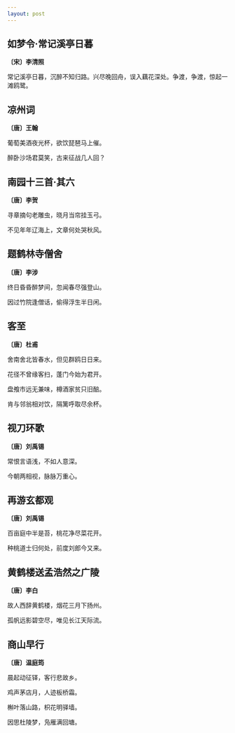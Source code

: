 ```yaml
---
layout: post
---
```

## 如梦令·常记溪亭日暮
**〔宋〕李清照**

常记溪亭日暮，沉醉不知归路。兴尽晚回舟，误入藕花深处。争渡，争渡，惊起一滩鸥鹭。

## 凉州词
**〔唐〕王翰**

葡萄美酒夜光杯，欲饮琵琶马上催。

醉卧沙场君莫笑，古来征战几人回？

## 南园十三首·其六
**〔唐〕李贺**

寻章摘句老雕虫，晓月当帘挂玉弓。

不见年年辽海上，文章何处哭秋风。

## 题鹤林寺僧舍
**〔唐〕李涉**

终日昏昏醉梦间，忽闻春尽强登山。

因过竹院逢僧话，偷得浮生半日闲。

## 客至
**〔唐〕杜甫**

舍南舍北皆春水，但见群鸥日日来。

花径不曾缘客扫，蓬门今始为君开。

盘飧市远无兼味，樽酒家贫只旧醅。

肯与邻翁相对饮，隔篱呼取尽余杯。

## 视刀环歌
**〔唐〕刘禹锡**

常恨言语浅，不如人意深。

今朝两相视，脉脉万重心。

## 再游玄都观
**〔唐〕刘禹锡**

百亩庭中半是苔，桃花净尽菜花开。

种桃道士归何处，前度刘郎今又来。

## 黄鹤楼送孟浩然之广陵
**〔唐〕李白**

故人西辞黄鹤楼，烟花三月下扬州。

孤帆远影碧空尽，唯见长江天际流。

## 商山早行
**〔唐〕温庭筠**

晨起动征铎，客行悲故乡。

鸡声茅店月，人迹板桥霜。

槲叶落山路，枳花明驿墙。

因思杜陵梦，凫雁满回塘。
